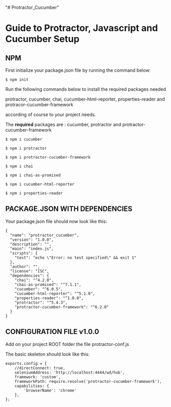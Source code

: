 "# Protractor_Cucumber" 

Guide to Protractor, Javascript and Cucumber Setup
==================================================

NPM
----
First initialize your package.json file by running the command below:

`$ npm init`

Run the following commands below to install the required packages needed

protractor, cucumber, chai, cucumber-html-reporter, properties-reader and protracor-cucumber-framework

according of course to your project needs. 

The **required** packages are : cucumber, protractor and protractor-cucumber-framework

`$ npm i cucumber`

`$ npm i protractor`

`$ npm i protractor-cucumber-framework`

`$ npm i chai`

`$ npm i chai-as-promised`

`$ npm i cucumber-html-reporter`

`$ npm i properties-reader`


PACKAGE.JSON WITH DEPENDENCIES
------------------------------
Your package.json file should now look like this:
```
{
  "name": "protractor_cucumber",
  "version": "1.0.0",
  "description": "",
  "main": "index.js",
  "scripts": {
    "test": "echo \"Error: no test specified\" && exit 1"
  },
  "author": "",
  "license": "ISC",
  "dependencies": {
    "chai": "^4.2.0",
    "chai-as-promised": "^7.1.1",
    "cucumber": "^6.0.5",
    "cucumber-html-reporter": "^5.1.0",
    "properties-reader": "^1.0.0",
    "protractor": "^5.4.3",
    "protractor-cucumber-framework": "^6.2.0"
  }
}
```

CONFIGURATION FILE v1.0.0
-------------------------
Add on your project ROOT folder the file protractor-conf.js

The basic skeleton should look like this:

```
exports.config = {
    //directConnect: true,
    seleniumAddress: 'http://localhost:4444/wd/hub',
    framework: 'custom',
    frameworkPath: require.resolve('protractor-cucumber-framework'),
    capabilities: {
        'browserName': 'chrome'
    },
};
```
